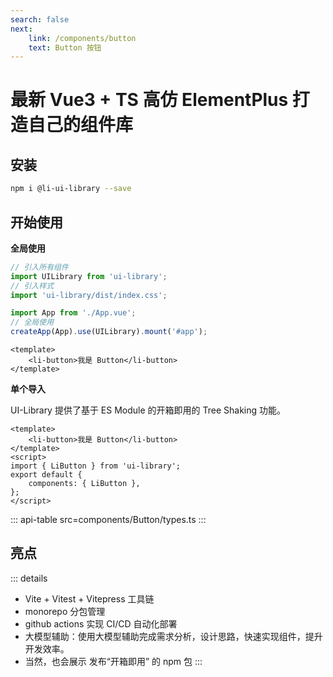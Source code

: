 ```yaml
---
search: false
next:
    link: /components/button
    text: Button 按钮
---
```


# 最新 Vue3 + TS 高仿 ElementPlus 打造自己的组件库

## 安装

```bash
npm i @li-ui-library --save
```

## 开始使用

**全局使用**

```js
// 引入所有组件
import UILibrary from 'ui-library';
// 引入样式
import 'ui-library/dist/index.css';

import App from './App.vue';
// 全局使用
createApp(App).use(UILibrary).mount('#app');
```

```vue
<template>
    <li-button>我是 Button</li-button>
</template>
```

**单个导入**

UI-Library 提供了基于 ES Module 的开箱即用的 Tree Shaking 功能。

```vue
<template>
    <li-button>我是 Button</li-button>
</template>
<script>
import { LiButton } from 'ui-library';
export default {
    components: { LiButton },
};
</script>
```

::: api-table src=components/Button/types.ts
:::

## 亮点

::: details

-   Vite + Vitest + Vitepress 工具链
-   monorepo 分包管理
-   github actions 实现 CI/CD 自动化部署
-   大模型辅助：使用大模型辅助完成需求分析，设计思路，快速实现组件，提升开发效率。
-   当然，也会展示 发布“开箱即用” 的 npm 包
    :::

<!-- * 亮点1 🔥：“稀有”，目前上市面没有类似的高级课程，由浅入深的高仿 Element-Plus 完成组件库开发的全流程。
* 亮点2 💧: “专业”，传授大厂前端项目架构设计思想/开发模式/代码规范/流程，不搞小作坊式代码。
* 亮点3 ⛑️: “全”，精选十几个组件，可以涵盖大部分的主流组件的设计思想以及原理，知识覆盖面全。
* 亮点4 📚：“新”，使用目前2023年 Vue3 周边最新 ，最全技术：Vue3.2 + Typescript4， Vite，Vitest， Vitepress，Vue-test-utils2，Rollup, Postcss 一网打尽。
* 亮点5 🎉：“难”，难度逐渐上升，高薪必备敲门砖，包括：Message - Select - Form 这种高难度高复杂组件。
* 亮点6 🌹：单元测试，被常年忽略但是非常重要的内容，简历加分项，使用最新的 Vitest，Vue-test-utils2 完成单元测试。
* 亮点7 📚:  文档生成工具，组件库打包和发布以及其他周边流程应有尽有，提供一揽子解决方案。
* 亮点8 📦: 长期维护以及更新，会根据同学的反馈每年更新几个高频组件。 -->
